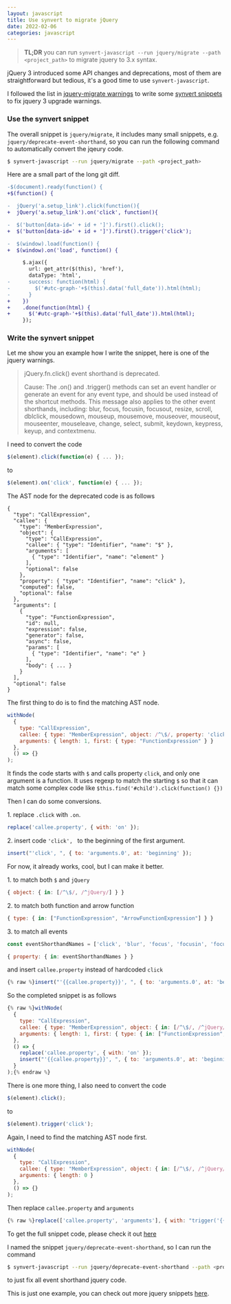 ```yaml
---
layout: javascript
title: Use synvert to migrate jQuery
date: 2022-02-06
categories: javascript
---
```


> **TL;DR** you can run `synvert-javascript --run jquery/migrate --path <project_path>`
> to migrate jquery to 3.x syntax.

jQuery 3 introduced some API changes and deprecations, most of them are straightforward but tedious,
it's a good time to use `synvert-javascript`.

I followed the list in [jquery-migrate warnings](https://github.com/jquery/jquery-migrate/blob/main/warnings.md)
to write some [synvert snippets](https://github.com/xinminlabs/synvert-snippets-javascript/tree/master/lib/jquery)
to fix jquery 3 upgrade warnings.

### Use the synvert snippet

The overall snippet is `jquery/migrate`, it includes many small snippets, e.g. `jquery/deprecate-event-shorthand`,
so you can run the following command to automatically convert the jqeury code.

```bash
$ synvert-javascript --run jquery/migrate --path <project_path>
```

Here are a small part of the long git diff.

```diff
-$(document).ready(function() {
+$(function() {

-  jQuery('a.setup_link').click(function(){
+  jQuery('a.setup_link').on('click', function(){

-  $('button[data-id=' + id + ']').first().click();
+  $('button[data-id=' + id + ']').first().trigger('click');

-  $(window).load(function() {
+  $(window).on('load', function() {

     $.ajax({
       url: get_attr($(this), 'href'),
       dataType: 'html',
-      success: function(html) {
-        $('#utc-graph-'+$(this).data('full_date')).html(html);
-      }
+    })
+    .done(function(html) {
+      $('#utc-graph-'+$(this).data('full_date')).html(html);
     });
```

### Write the synvert snippet

Let me show you an example how I write the snippet, here is one of the jquery warnings.

> jQuery.fn.click() event shorthand is deprecated.
>
> Cause: The .on() and .trigger() methods can set an event handler or generate an event for any event type, and should be used instead of the shortcut methods. This message also applies to the other event shorthands, including: blur, focus, focusin, focusout, resize, scroll, dblclick, mousedown, mouseup, mousemove, mouseover, mouseout, mouseenter, mouseleave, change, select, submit, keydown, keypress, keyup, and contextmenu.

I need to convert the code

```javascript
$(element).click(function(e) { ... });
```

to

```javascript
$(element).on('click', function(e) { ... });
```

The AST node for the deprecated code is as follows

```
{
  "type": "CallExpression",
  "callee": {
    "type": "MemberExpression",
    "object": {
      "type": "CallExpression",
      "callee": { "type": "Identifier", "name": "$" },
      "arguments": [
        { "type": "Identifier", "name": "element" }
      ],
      "optional": false
    },
    "property": { "type": "Identifier", "name": "click" },
    "computed": false,
    "optional": false
  },
  "arguments": [
    {
      "type": "FunctionExpression",
      "id": null,
      "expression": false,
      "generator": false,
      "async": false,
      "params": [
        { "type": "Identifier", "name": "e" }
      ],
      "body": { ... }
    }
  ],
  "optional": false
}
```

The first thing to do is to find the matching AST node.

```javascript
withNode(
  {
    type: "CallExpression",
    callee: { type: "MemberExpression", object: /^\$/, property: 'click' },
    arguments: { length: 1, first: { type: "FunctionExpression" } }
  },
  () => {}
);
```

It finds the code starts with `$` and calls property `click`, and only one argument is a function.
It uses regexp to match the starting `$` so that it can match some complex code like
`$this.find('#child').click(function() {})`

Then I can do some conversions.

1\. replace `.click` with `.on`.

```javascript
replace('callee.property', { with: 'on' });
```

2\. insert code `'click', ` to the beginning of the first argument.

```javascript
insert("'click', ", { to: 'arguments.0', at: 'beginning' });
```

For now, it already works, cool, but I can make it better.

1\. to match both `$` and `jQuery`

```javascript
{ object: { in: [/^\$/, /^jQuery/] } }
```

2\. to match both function and arrow function

```javascript
{ type: { in: ["FunctionExpression", "ArrowFunctionExpression"] } }
```

3\. to match all events

```javascript
const eventShorthandNames = ['click', 'blur', 'focus', 'focusin', 'focusout', 'resize', 'scroll', 'dblclick', 'mousedown', 'mouseup', 'mousemove', 'mouseover', 'mouseout', 'mouseenter', 'mouseleave', 'change', 'select', 'submit', 'keydown', 'keypress', 'keyup', 'contextmenu'];

{ property: { in: eventShorthandNames } }
```

and insert `callee.property` instead of hardcoded `click`

```javascript
{% raw %}insert("'{{callee.property}}', ", { to: 'arguments.0', at: 'beginning' });{% endraw %}
```

So the completed snippet is as follows

```javascript
{% raw %}withNode(
  {
    type: "CallExpression",
    callee: { type: "MemberExpression", object: { in: [/^\$/, /^jQuery/] }, property: { in: eventShorthandNames } },
    arguments: { length: 1, first: { type: { in: ["FunctionExpression", "ArrowFunctionExpression"] } } }
  },
  () => {
    replace('callee.property', { with: 'on' });
    insert("'{{callee.property}}', ", { to: 'arguments.0', at: 'beginning' });
  }
);{% endraw %}
```

There is one more thing, I also need to convert the code

```javascript
$(element).click();
```

to

```javascript
$(element).trigger('click');
```

Again, I need to find the matching AST node first.

```javascript
withNode(
  {
    type: "CallExpression",
    callee: { type: "MemberExpression", object: { in: [/^\$/, /^jQuery/] }, property: { in: eventShorthandNames } },
    arguments: { length: 0 }
  },
  () => {}
);
```

Then replace `callee.property` and `arguments`

```javascript
{% raw %}replace(['callee.property', 'arguments'], { with: "trigger('{{callee.property}}')" });{% endraw %}
```

To get the full snippet code, please check it out [here](https://github.com/xinminlabs/synvert-snippets-javascript/blob/master/lib/jquery/deprecate-event-shorthand.js)

I named the snippet `jquery/deprecate-event-shorthand`, so I can run the command

```bash
$ synvert-javascript --run jquery/deprecate-event-shorthand --path <project_path>
```

to just fix all event shorthand jquery code.

This is just one example, you can check out more jquery snippets [here](https://github.com/xinminlabs/synvert-snippets-javascript/tree/master/lib/jquery).